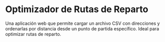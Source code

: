 # Optimizador de Rutas de Reparto

Una aplicación web que permite cargar un archivo CSV con direcciones y ordenarlas por distancia desde un punto de partida específico. Ideal para optimizar rutas de reparto.
